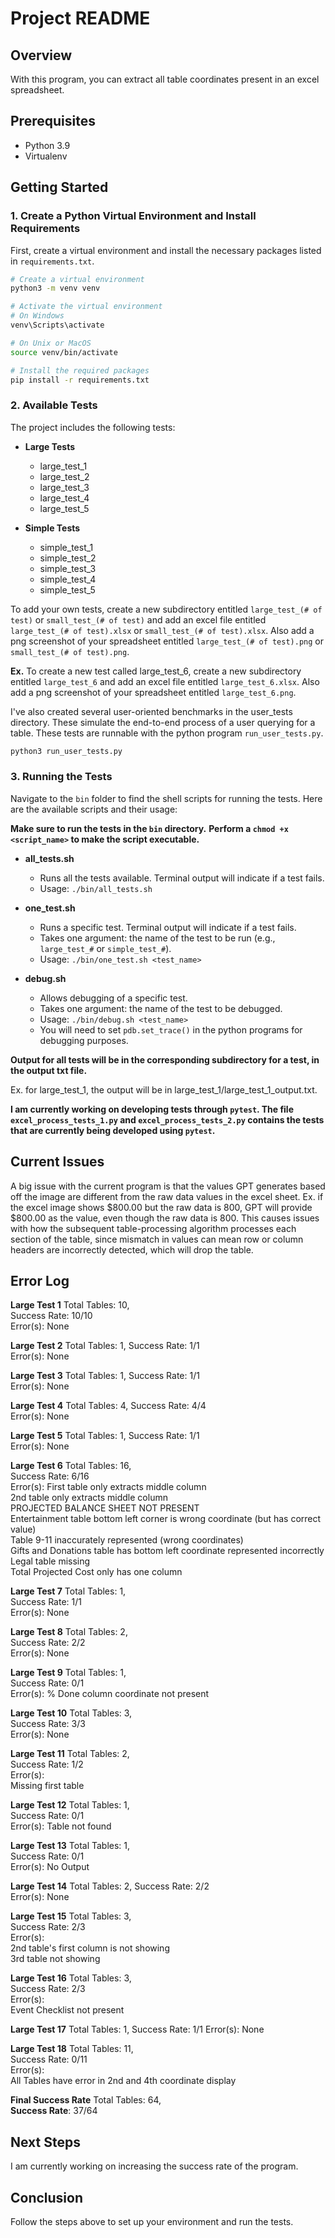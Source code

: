 # Project README

## Overview

With this program, you can extract all table coordinates present in an excel spreadsheet.

## Prerequisites

- Python 3.9
- Virtualenv

## Getting Started

### 1. Create a Python Virtual Environment and Install Requirements

First, create a virtual environment and install the necessary packages listed in `requirements.txt`.

```bash
# Create a virtual environment
python3 -m venv venv

# Activate the virtual environment
# On Windows
venv\Scripts\activate

# On Unix or MacOS
source venv/bin/activate

# Install the required packages
pip install -r requirements.txt
```

### 2. Available Tests

The project includes the following tests:

- **Large Tests**
  - large_test_1
  - large_test_2
  - large_test_3
  - large_test_4
  - large_test_5

- **Simple Tests**
  - simple_test_1
  - simple_test_2
  - simple_test_3
  - simple_test_4
  - simple_test_5

To add your own tests, create a new subdirectory entitled `large_test_(# of test)` or `small_test_(# of test)` and add an excel file entitled `large_test_(# of test).xlsx` or `small_test_(# of test).xlsx`. Also add a png screenshot of your spreadsheet entitled `large_test_(# of test).png` or `small_test_(# of test).png`.

**Ex.** To create a new test called large_test_6, create a new subdirectory entitled `large_test_6` and add an excel file entitled `large_test_6.xlsx`. Also add a png screenshot of your spreadsheet entitled `large_test_6.png`.

I've also created several user-oriented benchmarks in the user_tests directory. These simulate the end-to-end process of a user querying for a table. These tests are runnable with the python program `run_user_tests.py`.

```bash
python3 run_user_tests.py
```

### 3. Running the Tests

Navigate to the `bin` folder to find the shell scripts for running the tests. Here are the available scripts and their usage:

**Make sure to run the tests in the `bin` directory.**
**Perform a `chmod +x <script_name>` to make the script executable.**

- **all_tests.sh**
  - Runs all the tests available. Terminal output will indicate if a test fails.
  - Usage: `./bin/all_tests.sh`

- **one_test.sh**
  - Runs a specific test. Terminal output will indicate if a test fails.
  - Takes one argument: the name of the test to be run (e.g., `large_test_#` or `simple_test_#`).
  - Usage: `./bin/one_test.sh <test_name>`

- **debug.sh**
  - Allows debugging of a specific test.
  - Takes one argument: the name of the test to be debugged.
  - Usage: `./bin/debug.sh <test_name>`
  - You will need to set `pdb.set_trace()` in the python programs for debugging purposes.

**Output for all tests will be in the corresponding subdirectory for a test, in the output txt file.**

Ex. for large_test_1, the output will be in large_test_1/large_test_1_output.txt.

**I am currently working on developing tests through `pytest`. The file `excel_process_tests_1.py` and `excel_process_tests_2.py` contains the tests that are currently being developed using `pytest`.**

## Current Issues

A big issue with the current program is that the values GPT generates based off the image are different from the raw data values in the excel sheet. Ex. if the excel image shows $800.00 but the raw data is 800,   GPT will provide $800.00 as the value, even though the raw data is 800. This causes issues with how   the subsequent table-processing algorithm processes each section of the table, since mismatch in   values can mean row or column headers are incorrectly detected, which will drop the table.  

## Error Log  
**Large Test 1**
Total Tables: 10,  
Success Rate: 10/10  
Error(s): None

**Large Test 2**
Total Tables: 1,
Success Rate: 1/1  
Error(s): None

**Large Test 3**
Total Tables: 1,
Success Rate: 1/1  
Error(s): None

**Large Test 4**
Total Tables: 4,
Success Rate: 4/4  
Error(s): None

**Large Test 5**
Total Tables: 1,
Success Rate: 1/1  
Error(s): None

**Large Test 6**
Total Tables: 16,  
Success Rate: 6/16  
Error(s): 
First table only extracts middle column  
2nd table only extracts middle column  
PROJECTED BALANCE SHEET NOT PRESENT  
Entertainment table bottom left corner is wrong coordinate (but has correct value)  
Table 9-11 inaccurately represented (wrong coordinates)  
Gifts and Donations table has bottom left coordinate represented incorrectly  
Legal table missing  
Total Projected Cost only has one column  

**Large Test 7**
Total Tables: 1,  
Success Rate: 1/1  
Error(s): None

**Large Test 8**
Total Tables: 2,  
Success Rate: 2/2  
Error(s): None

**Large Test 9**
Total Tables: 1,  
Success Rate: 0/1  
Error(s):
% Done column coordinate not present

**Large Test 10**
Total Tables: 3,  
Success Rate: 3/3  
Error(s): None

**Large Test 11**
Total Tables: 2,  
Success Rate: 1/2  
Error(s):  
Missing first table

**Large Test 12**
Total Tables: 1,  
Success Rate: 0/1  
Error(s): Table not found  

**Large Test 13**
Total Tables: 1,  
Success Rate: 0/1   
Error(s): No Output  

**Large Test 14**
Total Tables: 2, 
Success Rate: 2/2  
Error(s): None

**Large Test 15**
Total Tables: 3,  
Success Rate: 2/3  
Error(s):  
2nd table's first column is not showing  
3rd table not showing

**Large Test 16**
Total Tables: 3,  
Success Rate: 2/3  
Error(s):  
Event Checklist not present

**Large Test 17**
Total Tables: 1,
Success Rate: 1/1
Error(s): None

**Large Test 18**
Total Tables: 11,  
Success Rate: 0/11  
Error(s):  
All Tables have error in 2nd and 4th coordinate display

**Final Success Rate**
Total Tables: 64,    
**Success Rate**: 37/64

## Next Steps

I am currently working on increasing the success rate of the program.

## Conclusion

Follow the steps above to set up your environment and run the tests.